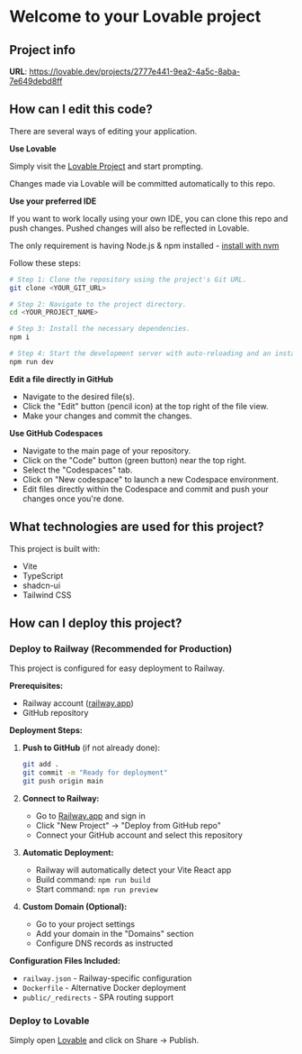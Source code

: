 # Welcome to your Lovable project

## Project info

**URL**: https://lovable.dev/projects/2777e441-9ea2-4a5c-8aba-7e649debd8ff

## How can I edit this code?

There are several ways of editing your application.

**Use Lovable**

Simply visit the [Lovable Project](https://lovable.dev/projects/2777e441-9ea2-4a5c-8aba-7e649debd8ff) and start prompting.

Changes made via Lovable will be committed automatically to this repo.

**Use your preferred IDE**

If you want to work locally using your own IDE, you can clone this repo and push changes. Pushed changes will also be reflected in Lovable.

The only requirement is having Node.js & npm installed - [install with nvm](https://github.com/nvm-sh/nvm#installing-and-updating)

Follow these steps:

```sh
# Step 1: Clone the repository using the project's Git URL.
git clone <YOUR_GIT_URL>

# Step 2: Navigate to the project directory.
cd <YOUR_PROJECT_NAME>

# Step 3: Install the necessary dependencies.
npm i

# Step 4: Start the development server with auto-reloading and an instant preview.
npm run dev
```

**Edit a file directly in GitHub**

- Navigate to the desired file(s).
- Click the "Edit" button (pencil icon) at the top right of the file view.
- Make your changes and commit the changes.

**Use GitHub Codespaces**

- Navigate to the main page of your repository.
- Click on the "Code" button (green button) near the top right.
- Select the "Codespaces" tab.
- Click on "New codespace" to launch a new Codespace environment.
- Edit files directly within the Codespace and commit and push your changes once you're done.

## What technologies are used for this project?

This project is built with:

- Vite
- TypeScript
- shadcn-ui
- Tailwind CSS

## How can I deploy this project?

### Deploy to Railway (Recommended for Production)

This project is configured for easy deployment to Railway.

**Prerequisites:**
- Railway account ([railway.app](https://railway.app))
- GitHub repository

**Deployment Steps:**

1. **Push to GitHub** (if not already done):
   ```sh
   git add .
   git commit -m "Ready for deployment"
   git push origin main
   ```

2. **Connect to Railway:**
   - Go to [Railway.app](https://railway.app) and sign in
   - Click "New Project" → "Deploy from GitHub repo"
   - Connect your GitHub account and select this repository

3. **Automatic Deployment:**
   - Railway will automatically detect your Vite React app
   - Build command: `npm run build`
   - Start command: `npm run preview`

4. **Custom Domain (Optional):**
   - Go to your project settings
   - Add your domain in the "Domains" section
   - Configure DNS records as instructed

**Configuration Files Included:**
- `railway.json` - Railway-specific configuration
- `Dockerfile` - Alternative Docker deployment
- `public/_redirects` - SPA routing support

### Deploy to Lovable

Simply open [Lovable](https://lovable.dev/projects/2777e441-9ea2-4a5c-8aba-7e649debd8ff) and click on Share → Publish.
